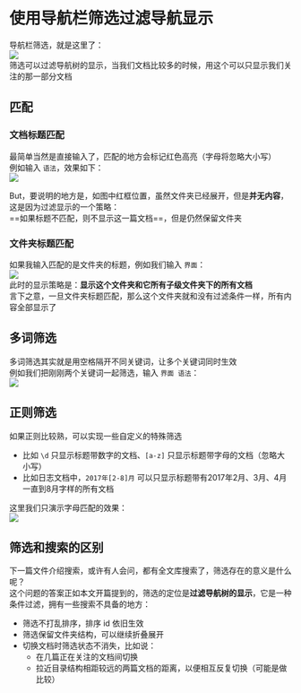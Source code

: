 # 使用导航栏筛选过滤导航显示

导航栏筛选，就是这里了：  
![](assets/020/20170808-0b2951e0.png=-80)  
筛选可以过滤导航树的显示，当我们文档比较多的时候，用这个可以只显示我们关注的那一部分文档


## 匹配

### 文档标题匹配
最简单当然是直接输入了，匹配的地方会标记红色高亮（字母将忽略大小写）  
例如输入 `语法`，效果如下：  
![](assets/020/20170808-7e2323b2.png=-280)  

But，要说明的地方是，如图中红框位置，虽然文件夹已经展开，但是**并无内容**，这是因为过滤显示的一个策略：  
==如果标题不匹配，则不显示这一篇文档==，但是仍然保留文件夹  

### 文件夹标题匹配
如果我输入匹配的是文件夹的标题，例如我们输入 `界面`：  
![](assets/020/20170808-3b8b0f8e.png=-270)  
此时的显示策略是：**显示这个文件夹和它所有子级文件夹下的所有文档**  
言下之意，一旦文件夹标题匹配，那么这个文件夹就和没有过滤条件一样，所有内容全部显示了  


## 多词筛选
多词筛选其实就是用空格隔开不同关键词，让多个关键词同时生效  
例如我们把刚刚两个关键词一起筛选，输入 `界面 语法`：  
![](assets/020/20170808-3015a117.png=-310)  


## 正则筛选
如果正则比较熟，可以实现一些自定义的特殊筛选
- 比如 `\d` 只显示标题带数字的文档、`[a-z]` 只显示标题带字母的文档（忽略大小写）
- 比如日志文档中，`2017年[2-8]月` 可以只显示标题带有2017年2月、3月、4月一直到8月字样的所有文档

这里我们只演示字母匹配的效果：  
![](assets/020/20170808-a9b4e15e.png=-300)  

## 筛选和搜索的区别
下一篇文件介绍搜索，或许有人会问，都有全文库搜索了，筛选存在的意义是什么呢？  
这个问题的答案正如本文开篇提到的，筛选的定位是**过滤导航树的显示**，它是一种条件过滤，拥有一些搜索不具备的地方：
- 筛选不打乱排序，排序 id 依旧生效
- 筛选保留文件夹结构，可以继续折叠展开
- 切换文档时筛选状态不消失，比如说：
    - 在几篇正在关注的文档间切换
    - 拉近目录结构相距较远的两篇文档的距离，以便相互反复切换（可能是做比较）
